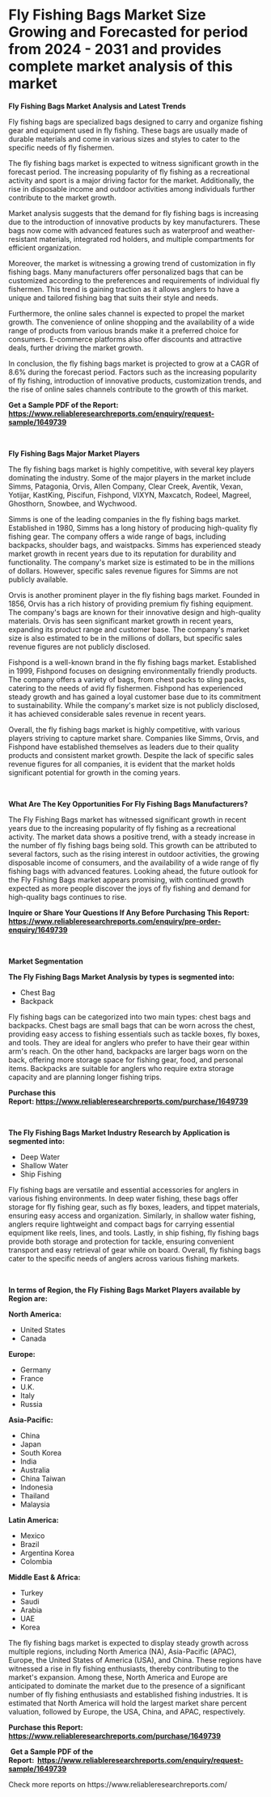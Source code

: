 <p><h1>Fly Fishing Bags Market Size Growing and Forecasted for period from 2024 - 2031 and provides complete market analysis of this market</h1></p><p><strong>Fly Fishing Bags Market Analysis and Latest Trends</strong></p>
<p><p>Fly fishing bags are specialized bags designed to carry and organize fishing gear and equipment used in fly fishing. These bags are usually made of durable materials and come in various sizes and styles to cater to the specific needs of fly fishermen.</p><p>The fly fishing bags market is expected to witness significant growth in the forecast period. The increasing popularity of fly fishing as a recreational activity and sport is a major driving factor for the market. Additionally, the rise in disposable income and outdoor activities among individuals further contribute to the market growth.</p><p>Market analysis suggests that the demand for fly fishing bags is increasing due to the introduction of innovative products by key manufacturers. These bags now come with advanced features such as waterproof and weather-resistant materials, integrated rod holders, and multiple compartments for efficient organization.</p><p>Moreover, the market is witnessing a growing trend of customization in fly fishing bags. Many manufacturers offer personalized bags that can be customized according to the preferences and requirements of individual fly fishermen. This trend is gaining traction as it allows anglers to have a unique and tailored fishing bag that suits their style and needs.</p><p>Furthermore, the online sales channel is expected to propel the market growth. The convenience of online shopping and the availability of a wide range of products from various brands make it a preferred choice for consumers. E-commerce platforms also offer discounts and attractive deals, further driving the market growth.</p><p>In conclusion, the fly fishing bags market is projected to grow at a CAGR of 8.6% during the forecast period. Factors such as the increasing popularity of fly fishing, introduction of innovative products, customization trends, and the rise of online sales channels contribute to the growth of this market.</p></p>
<p><strong>Get a Sample PDF of the Report:&nbsp; <a href="https://www.reliableresearchreports.com/enquiry/request-sample/1649739">https://www.reliableresearchreports.com/enquiry/request-sample/1649739</a></strong></p>
<p>&nbsp;</p>
<p><strong>Fly Fishing Bags Major Market Players</strong></p>
<p><p>The fly fishing bags market is highly competitive, with several key players dominating the industry. Some of the major players in the market include Simms, Patagonia, Orvis, Allen Company, Clear Creek, Aventik, Vexan, Yotijar, KastKing, Piscifun, Fishpond, VIXYN, Maxcatch, Rodeel, Magreel, Ghosthorn, Snowbee, and Wychwood.</p><p>Simms is one of the leading companies in the fly fishing bags market. Established in 1980, Simms has a long history of producing high-quality fly fishing gear. The company offers a wide range of bags, including backpacks, shoulder bags, and waistpacks. Simms has experienced steady market growth in recent years due to its reputation for durability and functionality. The company's market size is estimated to be in the millions of dollars. However, specific sales revenue figures for Simms are not publicly available.</p><p>Orvis is another prominent player in the fly fishing bags market. Founded in 1856, Orvis has a rich history of providing premium fly fishing equipment. The company's bags are known for their innovative design and high-quality materials. Orvis has seen significant market growth in recent years, expanding its product range and customer base. The company's market size is also estimated to be in the millions of dollars, but specific sales revenue figures are not publicly disclosed.</p><p>Fishpond is a well-known brand in the fly fishing bags market. Established in 1999, Fishpond focuses on designing environmentally friendly products. The company offers a variety of bags, from chest packs to sling packs, catering to the needs of avid fly fishermen. Fishpond has experienced steady growth and has gained a loyal customer base due to its commitment to sustainability. While the company's market size is not publicly disclosed, it has achieved considerable sales revenue in recent years.</p><p>Overall, the fly fishing bags market is highly competitive, with various players striving to capture market share. Companies like Simms, Orvis, and Fishpond have established themselves as leaders due to their quality products and consistent market growth. Despite the lack of specific sales revenue figures for all companies, it is evident that the market holds significant potential for growth in the coming years.</p></p>
<p>&nbsp;</p>
<p><strong>What Are The Key Opportunities For Fly Fishing Bags Manufacturers?</strong></p>
<p><p>The Fly Fishing Bags market has witnessed significant growth in recent years due to the increasing popularity of fly fishing as a recreational activity. The market data shows a positive trend, with a steady increase in the number of fly fishing bags being sold. This growth can be attributed to several factors, such as the rising interest in outdoor activities, the growing disposable income of consumers, and the availability of a wide range of fly fishing bags with advanced features. Looking ahead, the future outlook for the Fly Fishing Bags market appears promising, with continued growth expected as more people discover the joys of fly fishing and demand for high-quality bags continues to rise.</p></p>
<p><strong>Inquire or Share Your Questions If Any Before Purchasing This Report: <a href="https://www.reliableresearchreports.com/enquiry/pre-order-enquiry/1649739">https://www.reliableresearchreports.com/enquiry/pre-order-enquiry/1649739</a></strong></p>
<p>&nbsp;</p>
<p><strong>Market Segmentation</strong></p>
<p><strong>The Fly Fishing Bags Market Analysis by types is segmented into:</strong></p>
<p><ul><li>Chest Bag</li><li>Backpack</li></ul></p>
<p><p>Fly fishing bags can be categorized into two main types: chest bags and backpacks. Chest bags are small bags that can be worn across the chest, providing easy access to fishing essentials such as tackle boxes, fly boxes, and tools. They are ideal for anglers who prefer to have their gear within arm's reach. On the other hand, backpacks are larger bags worn on the back, offering more storage space for fishing gear, food, and personal items. Backpacks are suitable for anglers who require extra storage capacity and are planning longer fishing trips.</p></p>
<p><strong>Purchase this Report:&nbsp;<a href="https://www.reliableresearchreports.com/purchase/1649739">https://www.reliableresearchreports.com/purchase/1649739</a></strong></p>
<p>&nbsp;</p>
<p><strong>The Fly Fishing Bags Market Industry Research by Application is segmented into:</strong></p>
<p><ul><li>Deep Water</li><li>Shallow Water</li><li>Ship Fishing</li></ul></p>
<p><p>Fly fishing bags are versatile and essential accessories for anglers in various fishing environments. In deep water fishing, these bags offer storage for fly fishing gear, such as fly boxes, leaders, and tippet materials, ensuring easy access and organization. Similarly, in shallow water fishing, anglers require lightweight and compact bags for carrying essential equipment like reels, lines, and tools. Lastly, in ship fishing, fly fishing bags provide both storage and protection for tackle, ensuring convenient transport and easy retrieval of gear while on board. Overall, fly fishing bags cater to the specific needs of anglers across various fishing markets.</p></p>
<p>&nbsp;</p>
<p><strong>In terms of Region, the Fly Fishing Bags Market Players available by Region are:</strong></p>
<p>
    <p> <strong> North America: </strong>
        <ul>
            <li>United States</li>
            <li>Canada</li>
        </ul>
        </p> 
    <p> <strong> Europe: </strong>
        <ul>
            <li>Germany</li>
            <li>France</li>
            <li>U.K.</li>
            <li>Italy</li>
            <li>Russia</li>
        </ul>
        </p> 
    <p> <strong> Asia-Pacific: </strong>
        <ul>
            <li>China</li>
            <li>Japan</li>
            <li>South Korea</li>
            <li>India</li>
            <li>Australia</li>
            <li>China Taiwan</li>
            <li>Indonesia</li>
            <li>Thailand</li>
            <li>Malaysia</li>
        </ul>
        </p> 
    <p> <strong> Latin America: </strong>
        <ul>
            <li>Mexico</li>
            <li>Brazil</li>
            <li>Argentina Korea</li>
            <li>Colombia</li>
        </ul>
        </p> 
    <p> <strong> Middle East & Africa: </strong>
        <ul>
            <li>Turkey</li>
            <li>Saudi</li>
            <li>Arabia</li>
            <li>UAE</li>
            <li>Korea</li>
        </ul>
    </p>
    </p>
<p><p>The fly fishing bags market is expected to display steady growth across multiple regions, including North America (NA), Asia-Pacific (APAC), Europe, the United States of America (USA), and China. These regions have witnessed a rise in fly fishing enthusiasts, thereby contributing to the market's expansion. Among these, North America and Europe are anticipated to dominate the market due to the presence of a significant number of fly fishing enthusiasts and established fishing industries. It is estimated that North America will hold the largest market share percent valuation, followed by Europe, the USA, China, and APAC, respectively.</p></p>
<p><strong>Purchase this Report: <a href="https://www.reliableresearchreports.com/purchase/1649739">https://www.reliableresearchreports.com/purchase/1649739</a></strong></p>
<p>&nbsp;<strong>Get a Sample PDF of the Report:&nbsp;&nbsp;<a href="https://www.reliableresearchreports.com/enquiry/request-sample/1649739">https://www.reliableresearchreports.com/enquiry/request-sample/1649739</a></strong></p>
<p><strong></strong></p>
<p>Check more reports on https://www.reliableresearchreports.com/</p>